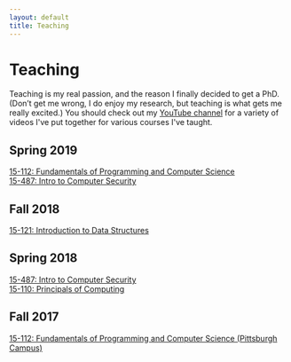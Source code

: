 ```yaml
---
layout: default
title: Teaching
---
```


# Teaching

Teaching is my real passion, and the reason I finally decided to get a PhD. (Don’t get me wrong, I do enjoy my research, but teaching is what gets me really excited.)
You should check out my [YouTube channel](https://www.youtube.com/channel/UCZy1TmqIMQ4perExQerm5bQ) for a variety of videos I've put together for various courses I've taught.

## Spring 2019
[15-112: Fundamentals of Programming and Computer Science](https://www.cs.cmu.edu/~rdriley/112/)  
[15-487: Intro to Computer Security](https://www.cs.cmu.edu/~rdriley/487/)

## Fall 2018
[15-121: Introduction to Data Structures](https://www.cs.cmu.edu/~rdriley/121/)

## Spring 2018
[15-487: Intro to Computer Security](https://archive.vsecurity.info/15487-s18/)  
[15-110: Principals of Computing](http://www.gisellereis.com/15110-s18/)

## Fall 2017
[15-112: Fundamentals of Programming and Computer Science (Pittsburgh Campus)](https://archive.vsecurity.info/15112-f17/)
